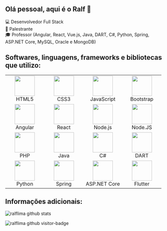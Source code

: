 <!--### Hi there I'm Ralf 👋 
## Let's talk?
[![Linkedin Badge](https://img.shields.io/badge/-Ralf%20Lima-blue?style=social&logo=Linkedin&logoColor=blue&link=https://www.linkedin.com/in/ralf-lima-3b93708a/)](https://www.linkedin.com/in/ralf-lima-3b93708a/)
-->
## Olá pessoal, aqui é o Ralf 👋

:computer: Desenvolvedor Full Stack<br>
:speech_balloon: Palestrante<br>
:mortar_board: Professor (Angular, React, Vue.js, Java, DART, C#, Python, Spring, ASP.NET Core, MySQL, Oracle e MongoDB)<br>




<!--
**ralflima/ralflima** is a ✨ _special_ ✨ repository because its `README.md` (this file) appears on your GitHub profile.

Here are some ideas to get you started:

- 🔭 I’m currently working on ...
- 🌱 I’m currently learning ...
- 👯 I’m looking to collaborate on ...
- 🤔 I’m looking for help with ...
- 💬 Ask me about ...
- 📫 How to reach me: ...
- 😄 Pronouns: ...
- ⚡ Fun fact: ...
-->

## Softwares, linguagens, frameworks e bibliotecas que utilizo:
<table>
  <tbody>
    <tr>
      <td width="25%" align="center">
        <img height="64px" src="https://img.icons8.com/color/48/000000/html-5.png">
        <br>
        <span>HTML5</span>
      </td>
      <td width="25%" align="center">
        <img height="64px" src="https://img.icons8.com/color/48/000000/css3.png">
        <br>
        <span>CSS3</span>
      </td>
      <td width="25%" align="center">
        <img height="64px" src="https://img.icons8.com/color/48/000000/javascript.png">
        <br>
        <span>JavaScript</span>
      </td>
      <td width="25%" align="center">
        <img height="64px" src="https://img.icons8.com/color/48/000000/bootstrap.png">
        <br>
        <span>Bootstrap</span>
      </td>
      </tr>
      <tr>
      <td width="25%" align="center">
        <img height="64px" src="https://img.icons8.com/color/48/000000/angularjs.png">
        <br>
        <span>Angular</span>
      </td>
      <td width="25%" align="center">
        <img height="64px" src="https://img.icons8.com/color/48/000000/react-native.png">
        <br>
        <span>React</span>
      </td>
      <td width="25%" align="center">
        <img height="64px" src="https://img.icons8.com/color/48/000000/vue-js">
        <br>
        <span>Node.js</span>
      </td>
      <td width="25%" align="center">
        <img height="64px" src="https://img.icons8.com/color/48/000000/nodejs">
        <br>
        <span>Node.JS<span>
      </td>
    </tr>
    <tr>
      <td width="25%" align="center">
        <img height="64px" src="https://img.icons8.com/color/48/000000/php.png">
        <br>
        <span>PHP</span>
      </td>
      <td width="25%" align="center">
        <img height="64px" src="https://img.icons8.com/color/48/000000/java-coffee-cup-logo.png">
        <br>
        <span>Java</span>
      </td>
      <td width="25%" align="center">
        <img height="64px" src="https://img.icons8.com/color/48/000000/c-sharp-logo">
        <br>
        <span>C#<span>
      </td>
      <td width="25%" align="center">
        <img height="64px" src="https://img.icons8.com/color/48/000000/dart">
        <br>
        <span>DART</span>
      </td>
    </tr>
    <tr>
      <td width="25%" align="center">
        <img height="64px" src="https://img.icons8.com/color/48/000000/python">
        <br>
        <span>Python<span>
      </td>
      <td width="25%" align="center">
        <img height="64px" src="https://img.icons8.com/color/48/000000/spring-logo.png">
        <br>
        <span>Spring<span>
      </td>
      <td width="25%" align="center">
        <img height="64px" src="https://img.icons8.com/color/48/000000/net-framework">
        <br>
        <span>ASP.NET Core</span>
      </td>
      <td width="25%" align="center">
        <img height="64px" src="https://img.icons8.com/color/48/000000/flutter">
        <br>
        <span>Flutter</span>
      </td>
    </tr>
  </tbody>
</table>

## Informações adicionais:

![ralflima github stats](https://github-readme-stats.vercel.app/api?username=ralflima&show_icons=true&hide=["issues"])

![ralflima github visitor-badge](https://visitor-badge.glitch.me/badge?page_id=ralflima)
